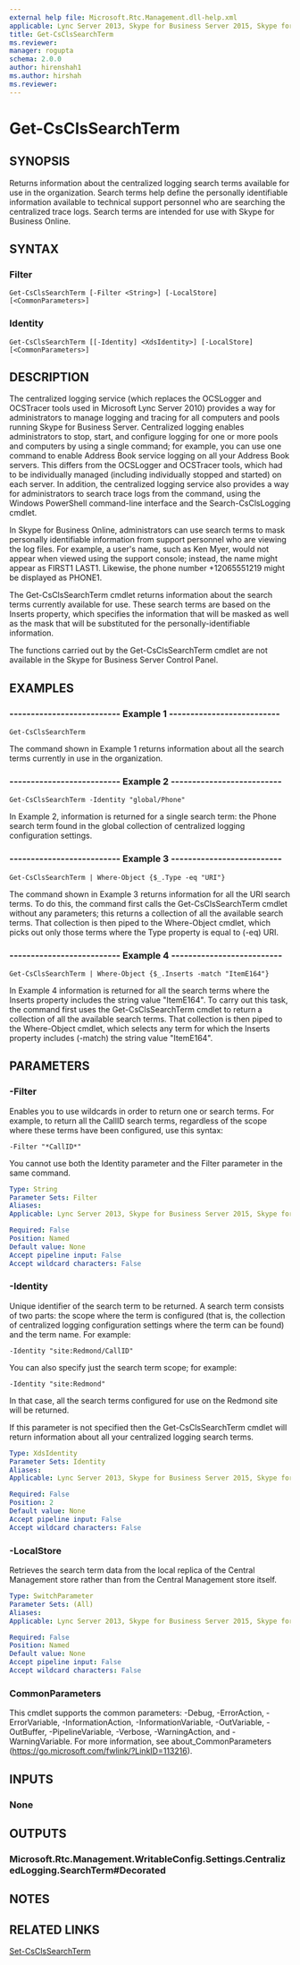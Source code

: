 ```yaml
---
external help file: Microsoft.Rtc.Management.dll-help.xml
applicable: Lync Server 2013, Skype for Business Server 2015, Skype for Business Server 2019
title: Get-CsClsSearchTerm
ms.reviewer: 
manager: rogupta
schema: 2.0.0
author: hirenshah1
ms.author: hirshah
ms.reviewer:
---
```


# Get-CsClsSearchTerm

## SYNOPSIS
Returns information about the centralized logging search terms available for use in the organization.
Search terms help define the personally identifiable information available to technical support personnel who are searching the centralized trace logs.
Search terms are intended for use with Skype for Business Online.


## SYNTAX

### Filter
```
Get-CsClsSearchTerm [-Filter <String>] [-LocalStore] [<CommonParameters>]
```

### Identity
```
Get-CsClsSearchTerm [[-Identity] <XdsIdentity>] [-LocalStore] [<CommonParameters>]
```

## DESCRIPTION
The centralized logging service (which replaces the OCSLogger and OCSTracer tools used in Microsoft Lync Server 2010) provides a way for administrators to manage logging and tracing for all computers and pools running Skype for Business Server.
Centralized logging enables administrators to stop, start, and configure logging for one or more pools and computers by using a single command; for example, you can use one command to enable Address Book service logging on all your Address Book servers.
This differs from the OCSLogger and OCSTracer tools, which had to be individually managed (including individually stopped and started) on each server.
In addition, the centralized logging service also provides a way for administrators to search trace logs from the command, using the Windows PowerShell command-line interface and the Search-CsClsLogging cmdlet.

In Skype for Business Online, administrators can use search terms to mask personally identifiable information from support personnel who are viewing the log files.
For example, a user's name, such as Ken Myer, would not appear when viewed using the support console; instead, the name might appear as FIRST1 LAST1.
Likewise, the phone number +12065551219 might be displayed as PHONE1.

The Get-CsClsSearchTerm cmdlet returns information about the search terms currently available for use.
These search terms are based on the Inserts property, which specifies the information that will be masked as well as the mask that will be substituted for the personally-identifiable information.

The functions carried out by the Get-CsClsSearchTerm cmdlet are not available in the Skype for Business Server Control Panel.


## EXAMPLES

### -------------------------- Example 1 --------------------------
```
Get-CsClsSearchTerm
```

The command shown in Example 1 returns information about all the search terms currently in use in the organization.

### -------------------------- Example 2 --------------------------
```
Get-CsClsSearchTerm -Identity "global/Phone"
```

In Example 2, information is returned for a single search term: the Phone search term found in the global collection of centralized logging configuration settings.

### -------------------------- Example 3 --------------------------
```
Get-CsClsSearchTerm | Where-Object {$_.Type -eq "URI"}
```

The command shown in Example 3 returns information for all the URI search terms.
To do this, the command first calls the Get-CsClsSearchTerm cmdlet without any parameters; this returns a collection of all the available search terms.
That collection is then piped to the Where-Object cmdlet, which picks out only those terms where the Type property is equal to (-eq) URI.

### -------------------------- Example 4 --------------------------
```
Get-CsClsSearchTerm | Where-Object {$_.Inserts -match "ItemE164"}
```

In Example 4 information is returned for all the search terms where the Inserts property includes the string value "ItemE164".
To carry out this task, the command first uses the Get-CsClsSearchTerm cmdlet to return a collection of all the available search terms.
That collection is then piped to the Where-Object cmdlet, which selects any term for which the Inserts property includes (-match) the string value "ItemE164".


## PARAMETERS

### -Filter
Enables you to use wildcards in order to return one or search terms.
For example, to return all the CallID search terms, regardless of the scope where these terms have been configured, use this syntax:

`-Filter "*CallID*"`

You cannot use both the Identity parameter and the Filter parameter in the same command.

```yaml
Type: String
Parameter Sets: Filter
Aliases: 
Applicable: Lync Server 2013, Skype for Business Server 2015, Skype for Business Server 2019

Required: False
Position: Named
Default value: None
Accept pipeline input: False
Accept wildcard characters: False
```

### -Identity
Unique identifier of the search term to be returned.
A search term consists of two parts: the scope where the term is configured (that is, the collection of centralized logging configuration settings where the term can be found) and the term name.
For example:

`-Identity "site:Redmond/CallID"`

You can also specify just the search term scope; for example:

`-Identity "site:Redmond"`

In that case, all the search terms configured for use on the Redmond site will be returned.

If this parameter is not specified then the Get-CsClsSearchTerm cmdlet will return information about all your centralized logging search terms.

```yaml
Type: XdsIdentity
Parameter Sets: Identity
Aliases: 
Applicable: Lync Server 2013, Skype for Business Server 2015, Skype for Business Server 2019

Required: False
Position: 2
Default value: None
Accept pipeline input: False
Accept wildcard characters: False
```

### -LocalStore
Retrieves the search term data from the local replica of the Central Management store rather than from the Central Management store itself.

```yaml
Type: SwitchParameter
Parameter Sets: (All)
Aliases: 
Applicable: Lync Server 2013, Skype for Business Server 2015, Skype for Business Server 2019

Required: False
Position: Named
Default value: None
Accept pipeline input: False
Accept wildcard characters: False
```

### CommonParameters
This cmdlet supports the common parameters: -Debug, -ErrorAction, -ErrorVariable, -InformationAction, -InformationVariable, -OutVariable, -OutBuffer, -PipelineVariable, -Verbose, -WarningAction, and -WarningVariable. For more information, see about_CommonParameters (https://go.microsoft.com/fwlink/?LinkID=113216).


## INPUTS

### None


## OUTPUTS

### Microsoft.Rtc.Management.WritableConfig.Settings.CentralizedLogging.SearchTerm#Decorated


## NOTES


## RELATED LINKS

[Set-CsClsSearchTerm](Set-CsClsSearchTerm.md)

